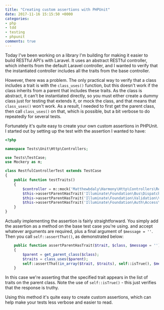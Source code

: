 ```yaml
---
title: "Creating custom assertions with PHPUnit"
date: 2017-11-16 15:15:50 +0000
categories:
- php
- tdd
- testing
- phpunit
comments: true
---
```


Today I've been working on a library I'm building for making it easier to build RESTful API's with Laravel. It uses an abstract RESTful controller, which inherits from the default Laravel controller, and I wanted to verify that the instantiated controller includes all the traits from the base controller.

However, there was a problem. The only practical way to verify that a class includes a trait is with the `class_uses()` function, but this doesn't work if the class inherits from a parent that includes these traits. As the class is abstract, it can't be instantiated directly, so you must either create a dummy class just for testing that extends it, or mock the class, and that means that `class_uses()` won't work. As a result, I needed to first get the parent class, then call `class_uses()` on that, which is possible, but a bit verbose to do repeatedly for several tests.

Fortunately it's quite easy to create your own custom assertions in PHPUnit. I started out by setting up the test with the assertion I wanted to have:

```php
<?php

namespace Tests\Unit\Http\Controllers;

use Tests\TestCase;
use Mockery as m;

class RestfulControllerTest extends TestCase
{
    public function testTraits()
    {
        $controller = m::mock('Matthewbdaly\Harmony\Http\Controllers\RestfulController')->makePartial();
        $this->assertParentHasTrait('Illuminate\Foundation\Bus\DispatchesJobs', $controller);
        $this->assertParentHasTrait('Illuminate\Foundation\Validation\ValidatesRequests', $controller);
        $this->assertParentHasTrait('Illuminate\Foundation\Auth\Access\AuthorizesRequests', $controller);
    }
}
```

Actually implementing the assertion is fairly straightforward. You simply add the assertion as a method on the base test case you're using. and accept whatever arguments are required, plus a final argument of `$message = ''`. Then you call `self::assertThat()`, as demonstrated below:

```php
    public function assertParentHasTrait($trait, $class, $message = '')
    {
        $parent = get_parent_class($class);
        $traits = class_uses($parent);
        self::assertThat(in_array($trait, $traits), self::isTrue(), $message);
    }
```

In this case we're asserting that the specified trait appears in the list of traits on the parent class. Note the use of `self::isTrue()` - this just verifies that the response is truthy.

Using this method it's quite easy to create custom assertions, which can help make your tests less verbose and easier to read.
